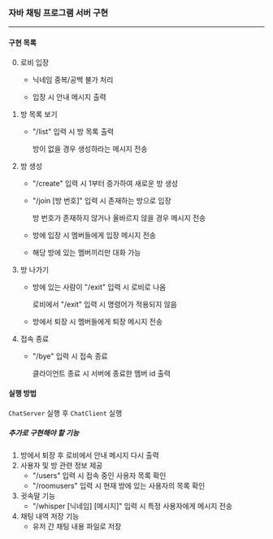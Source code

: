 ### 자바 채팅 프로그램 서버 구현

<hr>




#### 구현 목록

0. 로비 입장

   - 닉네임 중복/공백 불가 처리

   - 입장 시 안내 메시지 출력



1. 방 목록 보기

   - "/list" 입력 시 방 목록 출력

     방이 없을 경우 생성하라는 메시지 전송



2. 방 생성

   - "/create" 입력 시 1부터 증가하여 새로운 방 생성

   - "/join [방 번호]" 입력 시 존재하는 방으로 입장

     방 번호가 존재하지 않거나 올바르지 않을 경우 메시지 전송

   - 방에 입장 시 멤버들에게 입장 메시지 전송

   - 해당 방에 있는 멤버끼리만 대화 가능



3. 방 나가기

   - 방에 있는 사람이 "/exit" 입력 시 로비로 나옴

     로비에서 "/exit" 입력 시 명령어가 적용되지 않음

   - 방에서 퇴장 시 멤버들에게 퇴장 메시지 전송



4. 접속 종료

   - "/bye" 입력 시 접속 종료

     클라이언트 종료 시 서버에 종료한 멤버 id 출력



#### 실행 방법

`ChatServer` 실행 후 `ChatClient` 실행





##### 추가로 구현해야 할 기능

1. 방에서 퇴장 후 로비에서 안내 메시지 다시 출력
2. 사용자 및 방 관련 정보 제공
   - "/users" 입력 시 접속 중인 사용자 목록 확인
   - "/roomusers" 입력 시 현재 방에 있는 사용자의 목록 확인
3. 귓속말 기능
   - "/whisper [닉네임] [메시지]" 입력 시 특정 사용자에게 메시지 전송
4. 채팅 내역 저장 기능
   - 유저 간 채팅 내용 파일로 저장

